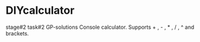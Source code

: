 # DIYcalculator
stage#2 task#2 GP-solutions   Console calculator. Supports + , - , * , / , ^ and brackets.  
